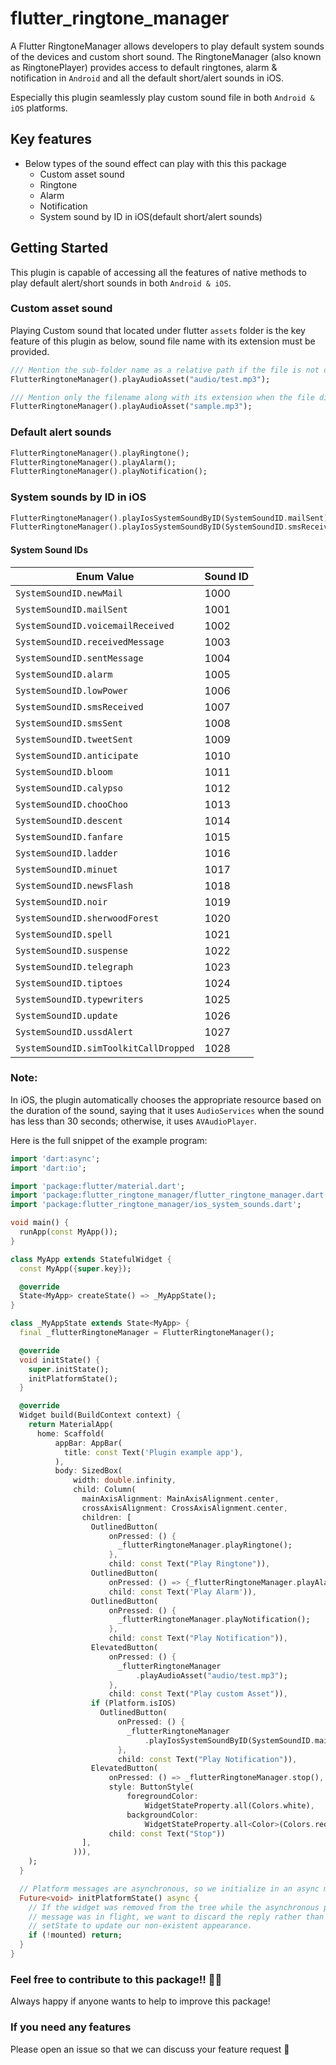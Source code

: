# flutter_ringtone_manager

A Flutter RingtoneManager allows developers to play default system sounds of the devices and custom short sound. The RingtoneManager (also known as RingtonePlayer) provides access to default ringtones, alarm & notification in `Android` and all the default short/alert sounds in iOS.

Especially this plugin seamlessly play custom sound file in both `Android & iOS` platforms.

## Key features
- Below types of the sound effect can play with this this package
  - Custom asset sound
  - Ringtone
  - Alarm
  - Notification
  - System sound by ID in iOS(default short/alert sounds)

## Getting Started
This plugin is capable of accessing all the features of native methods to play default alert/short sounds in both `Android & iOS`.

### Custom asset sound
Playing Custom sound that located under flutter `assets` folder is the key feature of this plugin as below, sound file name with its extension must be provided.
```dart
/// Mention the sub-folder name as a relative path if the file is not directly located into `assets` folder.
FlutterRingtoneManager().playAudioAsset("audio/test.mp3");

/// Mention only the filename along with its extension when the file directly locates into `assets` folder.
FlutterRingtoneManager().playAudioAsset("sample.mp3");
```
### Default alert sounds
```dart
FlutterRingtoneManager().playRingtone();
FlutterRingtoneManager().playAlarm();
FlutterRingtoneManager().playNotification();
```

### System sounds by ID in iOS
```dart
FlutterRingtoneManager().playIosSystemSoundByID(SystemSoundID.mailSent);
FlutterRingtoneManager().playIosSystemSoundByID(SystemSoundID.smsReceived);
```
#### System Sound IDs

| Enum Value                | Sound ID |
|---------------------------|----------|
| `SystemSoundID.newMail`                | 1000     |
| `SystemSoundID.mailSent`               | 1001     |
| `SystemSoundID.voicemailReceived`      | 1002     |
| `SystemSoundID.receivedMessage`        | 1003     |
| `SystemSoundID.sentMessage`            | 1004     |
| `SystemSoundID.alarm`                  | 1005     |
| `SystemSoundID.lowPower`               | 1006     |
| `SystemSoundID.smsReceived`            | 1007     |
| `SystemSoundID.smsSent`                | 1008     |
| `SystemSoundID.tweetSent`              | 1009     |
| `SystemSoundID.anticipate`             | 1010     |
| `SystemSoundID.bloom`                  | 1011     |
| `SystemSoundID.calypso`                | 1012     |
| `SystemSoundID.chooChoo`               | 1013     |
| `SystemSoundID.descent`                | 1014     |
| `SystemSoundID.fanfare`                | 1015     |
| `SystemSoundID.ladder`                 | 1016     |
| `SystemSoundID.minuet`                 | 1017     |
| `SystemSoundID.newsFlash`              | 1018     |
| `SystemSoundID.noir`                   | 1019     |
| `SystemSoundID.sherwoodForest`         | 1020     |
| `SystemSoundID.spell`                  | 1021     |
| `SystemSoundID.suspense`               | 1022     |
| `SystemSoundID.telegraph`              | 1023     |
| `SystemSoundID.tiptoes`                | 1024     |
| `SystemSoundID.typewriters`            | 1025     |
| `SystemSoundID.update`                 | 1026     |
| `SystemSoundID.ussdAlert`              | 1027     |
| `SystemSoundID.simToolkitCallDropped`  | 1028     |

### Note:
In iOS, the plugin automatically chooses the appropriate resource based on the duration of the sound, saying that it uses `AudioServices` when the sound has less than 30 seconds; otherwise, it uses `AVAudioPlayer`.

Here is the full snippet of the example program:
```dart
import 'dart:async';
import 'dart:io';

import 'package:flutter/material.dart';
import 'package:flutter_ringtone_manager/flutter_ringtone_manager.dart';
import 'package:flutter_ringtone_manager/ios_system_sounds.dart';

void main() {
  runApp(const MyApp());
}

class MyApp extends StatefulWidget {
  const MyApp({super.key});

  @override
  State<MyApp> createState() => _MyAppState();
}

class _MyAppState extends State<MyApp> {
  final _flutterRingtoneManager = FlutterRingtoneManager();

  @override
  void initState() {
    super.initState();
    initPlatformState();
  }

  @override
  Widget build(BuildContext context) {
    return MaterialApp(
      home: Scaffold(
          appBar: AppBar(
            title: const Text('Plugin example app'),
          ),
          body: SizedBox(
              width: double.infinity,
              child: Column(
                mainAxisAlignment: MainAxisAlignment.center,
                crossAxisAlignment: CrossAxisAlignment.center,
                children: [
                  OutlinedButton(
                      onPressed: () {
                        _flutterRingtoneManager.playRingtone();
                      },
                      child: const Text("Play Ringtone")),
                  OutlinedButton(
                      onPressed: () => {_flutterRingtoneManager.playAlarm()},
                      child: const Text('Play Alarm')),
                  OutlinedButton(
                      onPressed: () {
                        _flutterRingtoneManager.playNotification();
                      },
                      child: const Text("Play Notification")),
                  ElevatedButton(
                      onPressed: () {
                        _flutterRingtoneManager
                            .playAudioAsset("audio/test.mp3");
                      },
                      child: const Text("Play custom Asset")),
                  if (Platform.isIOS)
                    OutlinedButton(
                        onPressed: () {
                          _flutterRingtoneManager
                              .playIosSystemSoundByID(SystemSoundID.mailSent);
                        },
                        child: const Text("Play Notification")),
                  ElevatedButton(
                      onPressed: () => _flutterRingtoneManager.stop(),
                      style: ButtonStyle(
                          foregroundColor:
                              WidgetStateProperty.all(Colors.white),
                          backgroundColor:
                              WidgetStateProperty.all<Color>(Colors.red)),
                      child: const Text("Stop"))
                ],
              ))),
    );
  }

  // Platform messages are asynchronous, so we initialize in an async method.
  Future<void> initPlatformState() async {
    // If the widget was removed from the tree while the asynchronous platform
    // message was in flight, we want to discard the reply rather than calling
    // setState to update our non-existent appearance.
    if (!mounted) return;
  }
}
```
### Feel free to contribute to this package!! 🙇‍♂️
Always happy if anyone wants to help to improve this package!

### If you need any features
Please open an issue so that we can discuss your feature request 🙏